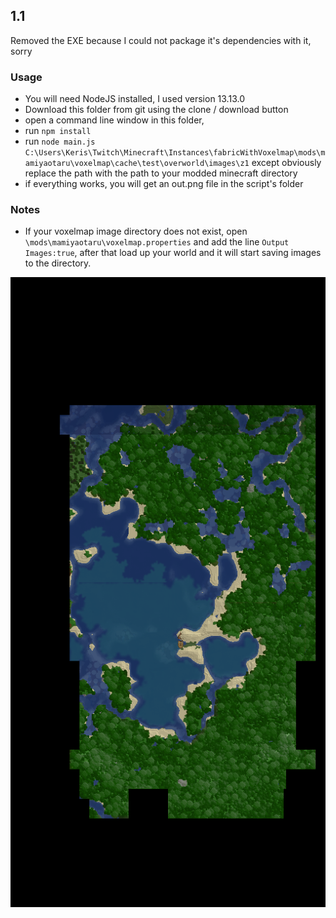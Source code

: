 ## 1.1
Removed the EXE because I could not package it's dependencies with it, sorry

### Usage
- You will need NodeJS installed, I used version 13.13.0
- Download this folder from git using the clone / download button
- open a command line window in this folder,
- run `npm install`
- run `node main.js C:\Users\Keris\Twitch\Minecraft\Instances\fabricWithVoxelmap\mods\mamiyaotaru\voxelmap\cache\test\overworld\images\z1` except obviously replace the path with the path to your modded minecraft directory
- if everything works, you will get an out.png file in the script's folder

### Notes
- If your voxelmap image directory does not exist, open `\mods\mamiyaotaru\voxelmap.properties` and add the line `Output Images:true`, after that load up your world and it will start saving images to the directory.

!["wow nice image man!"](sampleOutput.png?raw=true "Example output image")